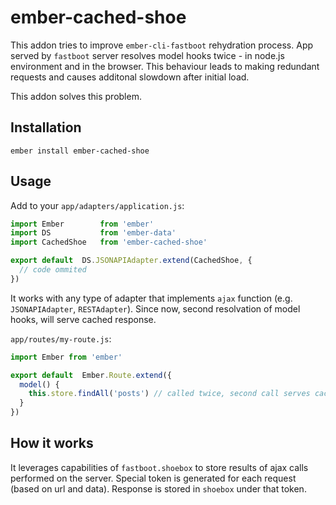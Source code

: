 # ember-cached-shoe

This addon tries to improve `ember-cli-fastboot` rehydration process. App served by `fastboot` server resolves model hooks twice - in node.js environment and in the browser. This behaviour leads to making redundant requests and causes additonal slowdown after initial load.

This addon solves this problem.

## Installation

`ember install ember-cached-shoe`

## Usage

Add to your `app/adapters/application.js`:

```javascript
import Ember        from 'ember'
import DS           from 'ember-data'
import CachedShoe   from 'ember-cached-shoe'

export default  DS.JSONAPIAdapter.extend(CachedShoe, {
  // code ommited
})
```

It works with any type of adapter that implements `ajax` function (e.g. `JSONAPIAdapter`, `RESTAdapter`). Since now, second resolvation of model hooks, will serve cached response.

`app/routes/my-route.js`:

```javascript
import Ember from 'ember'

export default  Ember.Route.extend({
  model() {
    this.store.findAll('posts') // called twice, second call serves cached response
  }
})
```

## How it works

It leverages capabilities of `fastboot.shoebox` to store results of ajax calls performed on the server. Special token is generated for each request (based on url and data). Response is stored in `shoebox` under that token.
